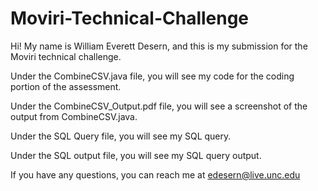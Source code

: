 # Moviri-Technical-Challenge


Hi! My name is William Everett Desern, and this is my submission for the Moviri technical challenge.

Under the CombineCSV.java file, you will see my code for the coding portion of the assessment.

Under the CombineCSV_Output.pdf file, you will see a screenshot of the output from CombineCSV.java.

Under the SQL Query file, you will see my SQL query.

Under the SQL output file, you will see my SQL query output.



If you have any questions, you can reach me at edesern@live.unc.edu
